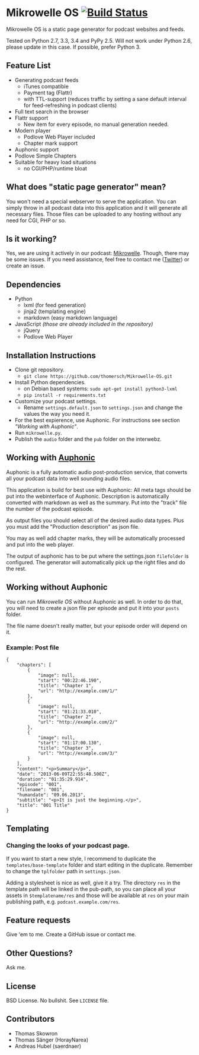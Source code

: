 # Mikrowelle OS [![Build Status](https://secure.travis-ci.org/thomersch/Mikrowelle-OS.png)](http://travis-ci.org/thomersch/Mikrowelle-OS)

Mikrowelle OS is a static page generator for podcast websites and feeds.

Tested on Python 2.7, 3.3, 3.4 and PyPy 2.5. Will not work under Python 2.6, please update in this case. If possible, prefer Python 3.

## Feature List

* Generating podcast feeds
	* iTunes compatible
	* Payment tag (Flattr)
	* with TTL-support (reduces traffic by setting a sane default interval for feed-refreshing in podcast clients)
* Full text search in the browser
* Flattr support
	* New item for every episode, no manual generation needed.
* Modern player
	* Podlove Web Player included
	* Chapter mark support
* Auphonic support
* Podlove Simple Chapters
* Suitable for heavy load situations
	* no CGI/PHP/runtime bloat

## What does "static page generator" mean?

You won't need a special webserver to serve the application. You can simply throw in all podcast data into this application and it will generate all necessary files. Those files can be uploaded to any hosting without any need for CGI, PHP or so.

## Is it working?

Yes, we are using it actively in our podcast: [Mikrowelle](http://mikrowelle.me/). Though, there may be some issues. If you need assistance, feel free to contact me ([Twitter](http://twitter.com/thomersch)) or create an issue.

## Dependencies

* Python
	* lxml (for feed generation)
	* jinja2 (templating engine)
	* markdown (easy markdown language)
* JavaScript _(those are already included in the repository)_
	* jQuery
	* Podlove Web Player

## Installation Instructions

* Clone git repository.
	* `git clone https://github.com/thomersch/Mikrowelle-OS.git`
* Install Python dependencies.
	* on Debian based systems: `sudo apt-get install python3-lxml`
	* `pip install -r requirements.txt`
* Customize your podcast settings.
	* Rename `settings.default.json` to `settings.json` and change the values the way you need it.
* For the best expierence, use Auphonic. For instructions see section *"Working with Auphonic"*.
* Run `mikrowelle.py`.
* Publish the `audio` folder and the `pub` folder on the interwebz.


## Working with [Auphonic](http://auphonic.com/)

Auphonic is a fully automatic audio post-production service, that converts all your podcast data into well sounding audio files.

This application is build for best use with Auphonic: All meta tags should be put into the webinterface of Auphonic. Description is automatically converted with markdown as well as the summary. Put into the "track" file the number of the podcast episode.

As output files you should select all of the desired audio data types. Plus you must add the "Production description" as json file.

You may as well add chapter marks, they will be automatically processed and put into the web player.

The output of auphonic has to be put where the settings.json `filefolder` is configured. The generator will automatically pick up the right files and do the rest.

## Working without Auphonic

You can run _Mikrowelle OS_ without Auphonic as well. In order to do that, you will need to create a json file per episode and put it into your `posts` folder.

The file name doesn't really matter, but your episode order will depend on it.

### Example: Post file

	{
		"chapters": [
		    {
		        "image": null,
		        "start": "00:22:46.190",
		        "title": "Chapter 1",
		        "url": "http://example.com/1/"
		    },
		    {
		        "image": null,
		        "start": "01:21:33.010",
		        "title": "Chapter 2",
		        "url": "http://example.com/2/"
		    },
		    {
		        "image": null,
		        "start": "01:17:00.130",
		        "title": "Chapter 3",
		        "url": "http://example.com/3/"
		    }
		],
		"content": "<p>Summary</p>",
		"date": "2013-06-09T22:55:48.500Z",
		"duration": "01:35:29.914",
		"episode": "001",
		"filename": "001",
		"humandate": "09.06.2013",
		"subtitle": "<p>It is just the beginning.</p>",
		"title": "001 Title"
	}

## Templating
### Changing the looks of your podcast page.

If you want to start a new style, I recommend to duplicate the `templates/base-template` folder and start editing in the duplicate. Remember to change the `tplfolder` path in `settings.json`.

Adding a stylesheet is nice as well, give it a try. The directory `res` in the template path will be linked in the pub-path, so you can place all your assets in `$templatename/res` and those will be available at `res` on your main publishing path, e.g. `podcast.example.com/res`.

## Feature requests

Give 'em to me. Create a GitHub issue or contact me.

## Other Questions?

Ask me.

## License

BSD License. No bullshit. See `LICENSE` file.

## Contributors

* Thomas Skowron
* Thomas Sänger (HorayNarea)
* Andreas Hubel (saerdnaer)
